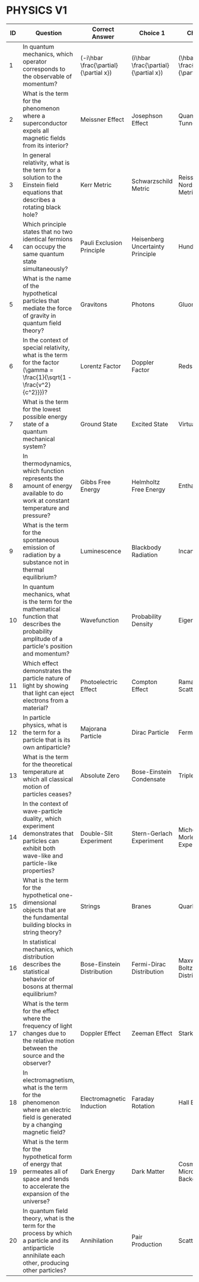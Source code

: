 # PHYSICS V1

| ID   | Question                                                                 | Correct Answer                | Choice 1              | Choice 2            | Choice 3            | Difficulty | Knowledge Category | Topic Focus             |
|------|-------------------------------------------------------------------------|-------------------------------|-----------------------|---------------------|---------------------|------------|---------------------|-------------------------|
| 1    | In quantum mechanics, which operator corresponds to the observable of momentum? | \(-i\hbar \frac{\partial}{\partial x}\) | \(i\hbar \frac{\partial}{\partial x}\) | \(\hbar \frac{\partial}{\partial x}\) | \(-\hbar \frac{\partial}{\partial x}\) | 3 | Physics | Quantum Mechanics |
| 2    | What is the term for the phenomenon where a superconductor expels all magnetic fields from its interior? | Meissner Effect | Josephson Effect | Quantum Tunneling | Zeeman Effect | 3 | Physics | Superconductivity |
| 3    | In general relativity, what is the term for a solution to the Einstein field equations that describes a rotating black hole? | Kerr Metric | Schwarzschild Metric | Reissner-Nordström Metric | Minkowski Metric | 3 | Physics | General Relativity |
| 4    | Which principle states that no two identical fermions can occupy the same quantum state simultaneously? | Pauli Exclusion Principle | Heisenberg Uncertainty Principle | Hund's Rule | Aufbau Principle | 3 | Physics | Quantum Mechanics |
| 5    | What is the name of the hypothetical particles that mediate the force of gravity in quantum field theory? | Gravitons | Photons | Gluons | W and Z Bosons | 3 | Physics | Particle Physics |
| 6    | In the context of special relativity, what is the term for the factor \(\gamma = \frac{1}{\sqrt{1 - \frac{v^2}{c^2}}}\)? | Lorentz Factor | Doppler Factor | Redshift Factor | Time Dilation Factor | 3 | Physics | Special Relativity |
| 7    | What is the term for the lowest possible energy state of a quantum mechanical system? | Ground State | Excited State | Virtual State | Metastable State | 3 | Physics | Quantum Mechanics |
| 8    | In thermodynamics, which function represents the amount of energy available to do work at constant temperature and pressure? | Gibbs Free Energy | Helmholtz Free Energy | Enthalpy | Internal Energy | 3 | Physics | Thermodynamics |
| 9    | What is the term for the spontaneous emission of radiation by a substance not in thermal equilibrium? | Luminescence | Blackbody Radiation | Incandescence | Phosphorescence | 3 | Physics | Electromagnetic Radiation |
| 10   | In quantum mechanics, what is the term for the mathematical function that describes the probability amplitude of a particle's position and momentum? | Wavefunction | Probability Density | Eigenfunction | Partition Function | 3 | Physics | Quantum Mechanics |
| 11   | Which effect demonstrates the particle nature of light by showing that light can eject electrons from a material? | Photoelectric Effect | Compton Effect | Raman Scattering | Bragg Diffraction | 3 | Physics | Quantum Mechanics |
| 12   | In particle physics, what is the term for a particle that is its own antiparticle? | Majorana Particle | Dirac Particle | Fermion | Boson | 3 | Physics | Particle Physics |
| 13   | What is the term for the theoretical temperature at which all classical motion of particles ceases? | Absolute Zero | Bose-Einstein Condensate | Triple Point | Critical Point | 3 | Physics | Thermodynamics |
| 14   | In the context of wave-particle duality, which experiment demonstrates that particles can exhibit both wave-like and particle-like properties? | Double-Slit Experiment | Stern-Gerlach Experiment | Michelson-Morley Experiment | Rutherford Scattering Experiment | 3 | Physics | Quantum Mechanics |
| 15   | What is the term for the hypothetical one-dimensional objects that are the fundamental building blocks in string theory? | Strings | Branes | Quarks | Leptons | 3 | Physics | Theoretical Physics |
| 16   | In statistical mechanics, which distribution describes the statistical behavior of bosons at thermal equilibrium? | Bose-Einstein Distribution | Fermi-Dirac Distribution | Maxwell-Boltzmann Distribution | Planck Distribution | 3 | Physics | Statistical Mechanics |
| 17   | What is the term for the effect where the frequency of light changes due to the relative motion between the source and the observer? | Doppler Effect | Zeeman Effect | Stark Effect | Cherenkov Effect | 3 | Physics | Wave Phenomena |
| 18   | In electromagnetism, what is the term for the phenomenon where an electric field is generated by a changing magnetic field? | Electromagnetic Induction | Faraday Rotation | Hall Effect | Lenz's Law | 3 | Physics | Electromagnetism |
| 19   | What is the term for the hypothetical form of energy that permeates all of space and tends to accelerate the expansion of the universe? | Dark Energy | Dark Matter | Cosmic Microwave Background | Quintessence | 3 | Physics | Cosmology |
| 20   | In quantum field theory, what is the term for the process by which a particle and its antiparticle annihilate each other, producing other particles? | Annihilation | Pair Production | Scattering | Decay | 3 | Physics | Particle Physics |

